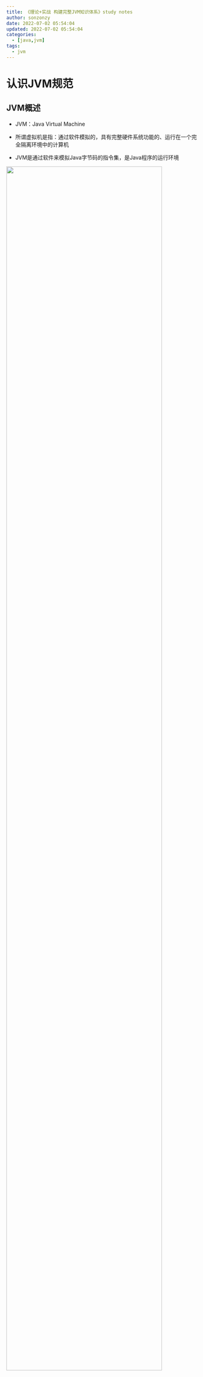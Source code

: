 ```yaml
---
title: 《理论+实战 构建完整JVM知识体系》study notes
author: sonzonzy
date: 2022-07-02 05:54:04
updated: 2022-07-02 05:54:04
categories:
  - [java,jvm]
tags:
  - jvm
---
```




# 认识JVM规范

## JVM概述

- JVM：Java Virtual Machine
- 所谓虚拟机是指：通过软件模拟的，具有完整硬件系统功能的、运行在一个完全隔离环境中的计算机

- JVM是通过软件来模拟Java字节码的指令集，是Java程序的运行环境

<img src="https://cdn.jsdelivr.net/gh/sonzonzy/image-hosting@main/blog-img-bed/image.3luw1u10fja0.webp" width="90%" />

<br/>

### JVM主要功能

- 通过ClassLoader寻找和加载class文件
- 解释字节码成机器指令并执行，提供class文件运行环境
- 进行运行期间的内存分配和垃圾回收
- 提供与硬件交互的平台

<br/>

### 虚拟机是java平台无关的保障

<img src="https://cdn.jsdelivr.net/gh/sonzonzy/image-hosting@main/blog-img-bed/image.rlwtwx7dsuo.webp" width="70%" />

<br/>

## JVM规范

### JVM规范的作用

- Java虚拟机规范为不通的硬件平台提供了一种编译Java技术代码的规范
- 该规范使Java软件独立于平台，因为编译是针对作为虚拟机的 ”一般机器“ 而做
- 这个 ”一般机器“ ，可用软件模拟，并运行于各种现存的计算机系统，也可用硬件来实现

<br/>

### JVM规范主要内容

- cpu(字节码指令集）
- class文件格式
- 数据类型和值
- 运行时数据区
- 栈帧
- 特殊方法
- 类库
- 异常
- 虚拟机的启动、加载、连接和初始化

<br/>

## Class字节码





